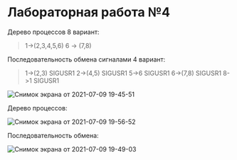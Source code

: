 # Лабораторная работа №4 

Дерево процессов 8 вариант: 

> 1->(2,3,4,5,6) 6 -> (7,8)

Последовательность обмена сигналами 4 вариант: 

> 1->(2,3) SIGUSR1 2->(4,5) SIGUSR1 5->6 SIGUSR1 6->(7,8) SIGUSR1 8->1 SIGUSR1

![Снимок экрана от 2021-07-09 19-45-51](https://user-images.githubusercontent.com/81465846/125133630-c96ba980-e10e-11eb-9333-120e55baa5fb.png)

Дерево процессов:

![Снимок экрана от 2021-07-09 19-56-52](https://user-images.githubusercontent.com/81465846/125133708-ec965900-e10e-11eb-981a-6e34a1ab787e.png)

Последовательность обмена:

![Снимок экрана от 2021-07-09 19-49-03](https://user-images.githubusercontent.com/81465846/125133670-dab4b600-e10e-11eb-9ddf-28e9692c9c51.png)

